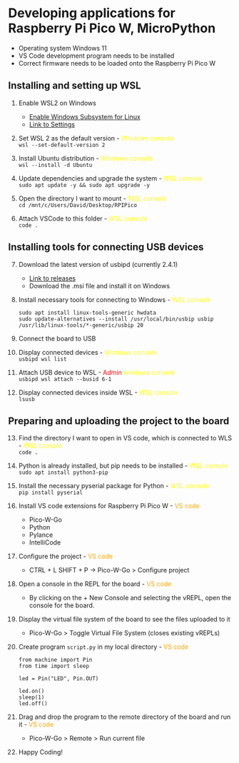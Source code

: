 # Developing applications for Raspberry Pi Pico W, MicroPython
- Operating system Windows 11
- VS Code development program needs to be installed
- Correct firmware needs to be loaded onto the Raspberry Pi Pico W

## Installing and setting up WSL
1. Enable WSL2 on Windows <br />
    - [Enable Windows Subsystem for Linux](https://www.makeuseof.com/enable-windows-subsystem-for-linux/) <br />
    - [Link to Settings](https://learn.microsoft.com/en-us/windows/wsl/install)
   
2. Set WSL 2 as the default version - 
   <span style="color:yellow">Windows console</span> <br />
   ```wsl --set-default-version 2```

3. Install Ubuntu distribution - 
   <span style="color:yellow">Windows console</span> <br />
   ```wsl --install -d Ubuntu```

4. Update dependencies and upgrade the system - 
   <span style="color:yellow">WSL console</span><br />
   ```sudo apt update -y && sudo apt upgrade -y```

5. Open the directory I want to mount -
   <span style="color:yellow">WSL console</span><br />
   ```cd /mnt/c/Users/David/Desktop/RPIPico```

6. Attach VSCode to this folder -
   <span style="color:yellow">WSL console</span><br />
   ```code .```

## Installing tools for connecting USB devices

7. Download the latest version of usbipd (currently 2.4.1)
   - [Link to releases](https://github.com/dorssel/usbipd-win/releases)
   - Download the .msi file and install it on Windows
   
8. Install necessary tools for connecting to Windows -
   <span style="color:yellow">WSL console</span><br />
   ```
   sudo apt install linux-tools-generic hwdata
   sudo update-alternatives --install /usr/local/bin/usbip usbip /usr/lib/linux-tools/*-generic/usbip 20
   ```

9.  Connect the board to USB
    
10. Display connected devices -
    <span style="color:yellow">Windows console</span><br />
    ```usbipd wsl list```

11. Attach USB device to WSL -
    <span style="color:red">Admin</span>
    <span style="color:yellow">windows console</span><br />
    ```usbipd wsl attach --busid 6-1```

12. Display connected devices inside WSL -
    <span style="color:yellow">WSL console</span><br />
    ```lsusb```

## Preparing and uploading the project to the board

13. Find the directory I want to open in VS code, which is connected to WLS -
    <span style="color:yellow">WSL console</span><br />
    ```code .```

14. Python is already installed, but pip needs to be installed -
    <span style="color:yellow">WSL console</span><br />
    ```sudo apt install python3-pip```

15. Install the necessary pyserial package for Python -
    <span style="color:yellow">WSL console</span><br />
    ```pip install pyserial```

16. Install VS code extensions for Raspberry Pi Pico W -
    <span style="color:orange">VS code</span><br />
    - Pico-W-Go
    - Python
    - Pylance
    - IntelliCode

17. Configure the project -
    <span style="color:orange">VS code</span><br />
    - CTRL + L SHIFT + P -> Pico-W-Go > Configure project

18. Open a console in the REPL for the board -
    <span style="color:orange">VS code</span><br />
    - By clicking on the + New Console and selecting the vREPL, open the console for the board.

19. Display the virtual file system of the board to see the files uploaded to it
    - Pico-W-Go > Toggle Virtual File System (closes existing vREPLs)

20. Create program ```script.py``` in my local directory -
    <span style="color:orange">VS code</span><br />
    ```
    from machine import Pin
    from time import sleep

    led = Pin("LED", Pin.OUT)

    led.on()
    sleep(1)
    led.off()
    ```

21. Drag and drop the program to the remote directory of the board and run it -
    <span style="color:orange">VS code</span><br />
    - Pico-W-Go > Remote > Run current file

22. Happy Coding!
